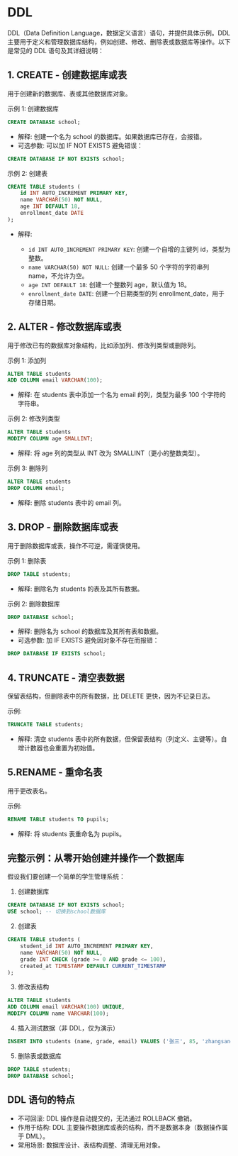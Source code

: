 # DDL

DDL（Data Definition Language，数据定义语言）语句，并提供具体示例。DDL 主要用于定义和管理数据库结构，例如创建、修改、删除表或数据库等操作。以下是常见的 DDL 语句及其详细说明：

## 1. CREATE - 创建数据库或表

用于创建新的数据库、表或其他数据库对象。

示例 1: 创建数据库

```sql
CREATE DATABASE school;
```

- 解释: 创建一个名为 school 的数据库。如果数据库已存在，会报错。
- 可选参数: 可以加 IF NOT EXISTS 避免错误：

```sql
CREATE DATABASE IF NOT EXISTS school;
```

示例 2: 创建表

```sql
CREATE TABLE students (
    id INT AUTO_INCREMENT PRIMARY KEY,
    name VARCHAR(50) NOT NULL,
    age INT DEFAULT 18,
    enrollment_date DATE
);
```

- 解释:

  - `id INT AUTO_INCREMENT PRIMARY KEY`: 创建一个自增的主键列 id，类型为整数。
  - `name VARCHAR(50) NOT NULL`: 创建一个最多 50 个字符的字符串列 name，不允许为空。
  - `age INT DEFAULT 18`: 创建一个整数列 age，默认值为 18。
  - `enrollment_date DATE`: 创建一个日期类型的列 enrollment_date，用于存储日期。

## 2. ALTER - 修改数据库或表

用于修改已有的数据库对象结构，比如添加列、修改列类型或删除列。

示例 1: 添加列

```sql
ALTER TABLE students
ADD COLUMN email VARCHAR(100);
```

- 解释: 在 students 表中添加一个名为 email 的列，类型为最多 100 个字符的字符串。

示例 2: 修改列类型

```sql
ALTER TABLE students
MODIFY COLUMN age SMALLINT;
```

- 解释: 将 age 列的类型从 INT 改为 SMALLINT（更小的整数类型）。

示例 3: 删除列

```sql
ALTER TABLE students
DROP COLUMN email;
```

- 解释: 删除 students 表中的 email 列。

## 3. DROP - 删除数据库或表

用于删除数据库或表，操作不可逆，需谨慎使用。

示例 1: 删除表

```sql
DROP TABLE students;
```

- 解释: 删除名为 students 的表及其所有数据。

示例 2: 删除数据库

```sql
DROP DATABASE school;
```

- 解释: 删除名为 school 的数据库及其所有表和数据。
- 可选参数: 加 IF EXISTS 避免因对象不存在而报错：

```sql
DROP DATABASE IF EXISTS school;
```

## 4. TRUNCATE - 清空表数据

保留表结构，但删除表中的所有数据，比 DELETE 更快，因为不记录日志。

示例:

```sql
TRUNCATE TABLE students;
```

- 解释: 清空 students 表中的所有数据，但保留表结构（列定义、主键等）。自增计数器也会重置为初始值。

## 5.RENAME - 重命名表

用于更改表名。

示例:

```sql
RENAME TABLE students TO pupils;
```

- 解释: 将 students 表重命名为 pupils。

## 完整示例：从零开始创建并操作一个数据库

假设我们要创建一个简单的学生管理系统：

1. 创建数据库

```sql
CREATE DATABASE IF NOT EXISTS school;
USE school; -- 切换到school数据库
```

2. 创建表

```sql
CREATE TABLE students (
    student_id INT AUTO_INCREMENT PRIMARY KEY,
    name VARCHAR(50) NOT NULL,
    grade INT CHECK (grade >= 0 AND grade <= 100),
    created_at TIMESTAMP DEFAULT CURRENT_TIMESTAMP
);
```

3. 修改表结构

```sql
ALTER TABLE students
ADD COLUMN email VARCHAR(100) UNIQUE,
MODIFY COLUMN name VARCHAR(100);
```

4. 插入测试数据（非 DDL，仅为演示）

```sql
INSERT INTO students (name, grade, email) VALUES ('张三', 85, 'zhangsan@example.com');
```

5. 删除表或数据库

```sql
DROP TABLE students;
DROP DATABASE school;
```

## DDL 语句的特点

- 不可回滚: DDL 操作是自动提交的，无法通过 ROLLBACK 撤销。
- 作用于结构: DDL 主要操作数据库或表的结构，而不是数据本身（数据操作属于 DML）。
- 常用场景: 数据库设计、表结构调整、清理无用对象。

